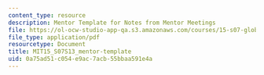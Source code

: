 ```yaml
---
content_type: resource
description: Mentor Template for Notes from Mentor Meetings
file: https://ol-ocw-studio-app-qa.s3.amazonaws.com/courses/15-s07-globalhealth-lab-spring-2013/0a75ad51c054e9ac7acb55bbaa591e4a_MIT15_S07S13_mentor-template.pdf
file_type: application/pdf
resourcetype: Document
title: MIT15_S07S13_mentor-template
uid: 0a75ad51-c054-e9ac-7acb-55bbaa591e4a
---
```

